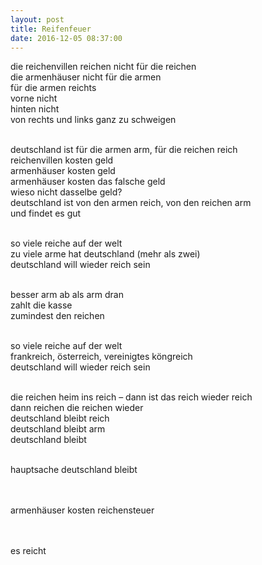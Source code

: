 ```yaml
---
layout: post
title: Reifenfeuer
date: 2016-12-05 08:37:00
---
```



die reichenvillen reichen nicht für die reichen<br>
die armenhäuser nicht für die armen<br>
für die armen reichts<br>
vorne nicht<br>
hinten nicht<br>
von rechts und links ganz zu schweigen<br><br>

deutschland ist für die armen arm, für die reichen reich<br>
reichenvillen kosten geld<br>
armenhäuser kosten geld<br>
armenhäuser kosten das falsche geld<br>
wieso nicht dasselbe geld?<br>
deutschland ist von den armen reich, von den reichen arm<br>
und findet es gut<br><br>

so viele reiche auf der welt<br>
zu viele arme hat deutschland (mehr als zwei)<br>
deutschland will wieder reich sein<br><br>

besser arm ab als arm dran<br>
zahlt die kasse<br>
zumindest den reichen<br><br>

so viele reiche auf der welt<br>
frankreich, österreich, vereinigtes köngreich<br>
deutschland will wieder reich sein<br><br>

die reichen heim ins reich – dann ist das reich wieder reich<br>
dann reichen die reichen wieder<br>
deutschland bleibt reich<br>
deutschland bleibt arm<br>
deutschland bleibt<br><br>

hauptsache deutschland bleibt<br><br><br>


armenhäuser kosten reichensteuer<br><br><br>


es reicht

